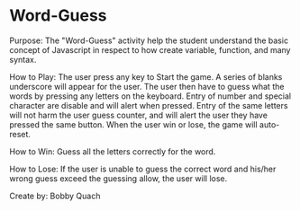 # Word-Guess
<!-- What the project does
Why the project is useful
How users can get started with the project
Where users can get help with your project
Who maintains and contributes to the project -->

Purpose: The "Word-Guess" activity help the student understand the basic concept of Javascript in respect to how create variable, function, and many syntax.

How to Play: 
The user press any key to Start the game.
A series of blanks underscore will appear for the user. 
The user then have to guess what the words by pressing any letters on the keyboard.
Entry of number and special character are disable and will alert when pressed.
Entry of the same letters will not harm the user guess counter, and will alert the user they have pressed the same button.
When the user win or lose, the game will auto-reset.

How to Win:
Guess all the letters correctly for the word.

How to Lose:
If the user is unable to guess the correct word and his/her wrong guess exceed the guessing allow, the user will lose.

Create by: Bobby Quach